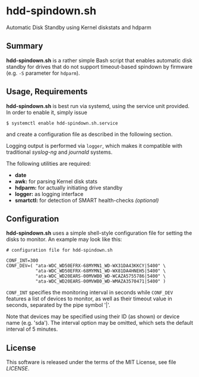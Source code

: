 # hdd-spindown.sh
Automatic Disk Standby using Kernel diskstats and hdparm

## Summary

**hdd-spindown.sh** is a rather simple Bash script that enables automatic disk
standby for drives that do not support timeout-based spindown by firmware
(e.g. `-S` parameter for `hdparm`).


## Usage, Requirements

**hdd-spindown.sh** is best run via systemd, using the service unit provided.
In order to enable it, simply issue

    $ systemctl enable hdd-spindown.sh.service

and create a configuration file as described in the following section.

Logging output is performed via `logger`, which makes it compatible with
traditional *syslog-ng* and *journald* systems.

The following utilities are required:
 * **date**
 * **awk:** for parsing Kernel disk stats
 * **hdparm:** for actually initiating drive standby
 * **logger:** as logging interface
 * **smartctl:** for detection of SMART health-checks *(optional)*


## Configuration

**hdd-spindown.sh** uses a simple shell-style configuration file for setting
the disks to monitor. An example may look like this:

    # configuration file for hdd-spindown.sh
    
    CONF_INT=300
    CONF_DEV=( "ata-WDC_WD50EFRX-68MYMN1_WD-WX31DA43KKCY|5400" \
               "ata-WDC_WD50EFRX-68MYMN1_WD-WX81DA4HNEH5|5400" \
               "ata-WDC_WD20EARS-00MVWB0_WD-WCAZA5755786|5400" \
               "ata-WDC_WD20EARS-00MVWB0_WD-WMAZA3570471|5400" )
  
  `CONF_INT` specifies the monitoring interval in seconds while `CONF_DEV`
  features a list of devices to monitor, as well as their timeout value in
  seconds, separated by the pipe symbol '|'.
  
  Note that devices may be specified using their ID (as shown) or device
  name (e.g. 'sda'). The interval option may be omitted, which sets the
  default interval of 5 minutes.

## License

This software is released under the terms of the MIT License, see file
*LICENSE*.
